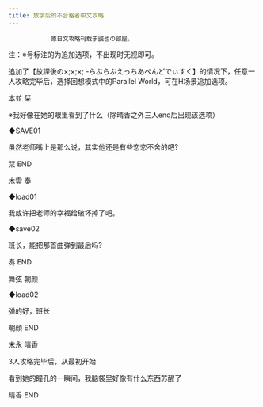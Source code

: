 ```yaml
---
title: 放学后的不合格者中文攻略
---
```


                原日文攻略刊载于誠也の部屋。



注：※号标注的为追加选项，不出现时无视即可。



追加了【放課後の×;×;×; -らぶらぶえっちあぺんどでぃすく】的情况下，任意一人攻略完毕后，选择回想模式中的Parallel World，可在H场景追加选项。



本並 栞



※我好像在她的眼里看到了什么（除晴香之外三人end后出现该选项）



◆SAVE01



虽然老师嘴上是那么说，其实他还是有些恋恋不舍的吧?



栞 END



木霊 奏



◆load01



我或许把老师的幸福给破坏掉了吧。



◆save02



班长，能把那首曲弹到最后吗?



奏 END



舞弦 朝颜



◆load02



弹的好，班长



朝顔 END



末永 晴香



3人攻略完毕后，从最初开始



看到她的瞳孔的一瞬间，我脑袋里好像有什么东西苏醒了



晴香 END


              

